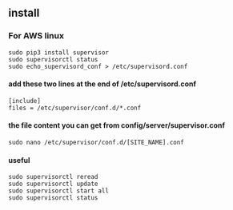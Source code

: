 ## install

### For AWS linux
```
sudo pip3 install supervisor
sudo supervisorctl status
sudo echo_supervisord_conf > /etc/supervisord.conf
```

#### add these two lines at the end of /etc/supervisord.conf
```
[include]
files = /etc/supervisor/conf.d/*.conf
```

#### the file content you can get from config/server/supervisor.conf
```
sudo nano /etc/supervisor/conf.d/[SITE_NAME].conf
```

#### useful

```
sudo supervisorctl reread
sudo supervisorctl update
sudo supervisorctl start all
sudo supervisorctl status
```
